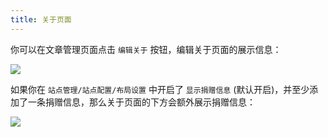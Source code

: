 ```yaml
---
title: 关于页面
---
```


你可以在文章管理页面点击 `编辑关于` 按钮，编辑关于页面的展示信息：

![](https://pic.mereith.com/img/83b19261c806ce6711d29cb696b48f31.clipboard-2022-08-15.png)

如果你在 `站点管理/站点配置/布局设置` 中开启了 `显示捐赠信息` (默认开启)，并至少添加了一条捐赠信息，那么关于页面的下方会额外展示捐赠信息：

![](https://pic.mereith.com/img/664c4ed0eb81788bae4500a962b88a87.clipboard-2022-08-15.png)
